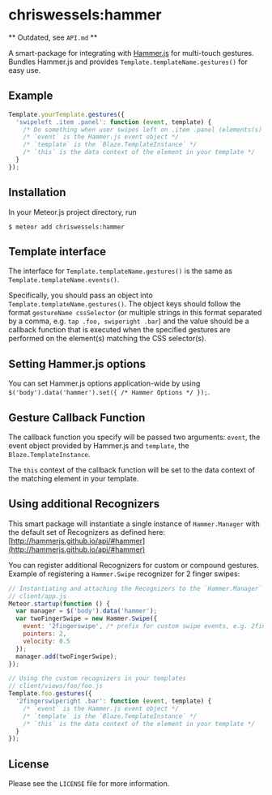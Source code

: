 # chriswessels:hammer

** Outdated, see `API.md` **

A smart-package for integrating with [Hammer.js](https://github.com/hammerjs/hammer.js) for multi-touch gestures. Bundles Hammer.js and provides `Template.templateName.gestures()` for easy use.

## Example

```javascript
Template.yourTemplate.gestures({
  'swipeleft .item .panel': function (event, template) {
    /* Do something when user swipes left on .item .panel (elements(s) inside the template html) */
    /* `event` is the Hammer.js event object */
    /* `template` is the `Blaze.TemplateInstance` */
    /* `this` is the data context of the element in your template */
  }
});
```

## Installation

In your Meteor.js project directory, run

    $ meteor add chriswessels:hammer

## Template interface

The interface for `Template.templateName.gestures()` is the same as `Template.templateName.events()`.

Specifically, you should pass an object into `Template.templateName.gestures()`. The object keys should follow the format `gestureName cssSelector` (or multiple strings in this format separated by a comma, e.g. `tap .foo, swiperight .bar`) and the value should be a callback function that is executed when the specified gestures are performed on the element(s) matching the CSS selector(s).

## Setting Hammer.js options

You can set Hammer.js options application-wide by using `$('body').data('hammer').set({ /* Hammer Options */ });`.

## Gesture Callback Function

The callback function you specify will be passed two arguments: `event`, the event object provided by Hammer.js and `template`, the `Blaze.TemplateInstance`.

The `this` context of the callback function will be set to the data context of the matching element in your template.

## Using additional Recognizers

This smart package will instantiate a single instance of `Hammer.Manager` with the default set of Recognizers as defined here: [http://hammerjs.github.io/api/#hammer](http://hammerjs.github.io/api/#hammer)

You can register additional Recognizers for custom or compound gestures. Example of registering a `Hammer.Swipe` recognizer for 2 finger swipes:

```javascript
// Instantiating and attaching the Recognizers to the `Hammer.Manager` instance.
// client/app.js
Meteor.startup(function () {
  var manager = $('body').data('hammer');
  var twoFingerSwipe = new Hammer.Swipe({
    event: '2fingerswipe', /* prefix for custom swipe events, e.g. 2fingerswipeleft, 2fingerswiperight */
    pointers: 2,
    velocity: 0.5
  });
  manager.add(twoFingerSwipe);
});

// Using the custom recognizers in your templates
// client/views/foo/foo.js
Template.foo.gestures({
  '2fingerswiperight .bar': function (event, template) {
    /* `event` is the Hammer.js event object */
    /* `template` is the `Blaze.TemplateInstance` */
    /* `this` is the data context of the element in your template */
  }
});
```

## License

Please see the `LICENSE` file for more information.
